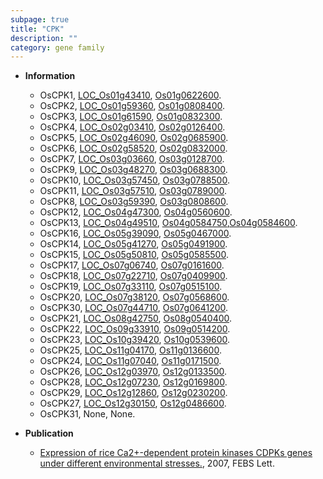 ```yaml
---
subpage: true
title: "CPK"
description: ""
category: gene family
---
```


* **Information**  
    + OsCPK1, [LOC_Os01g43410](http://rice.plantbiology.msu.edu/cgi-bin/ORF_infopage.cgi?orf=LOC_Os01g43410), [Os01g0622600](http://rapdb.dna.affrc.go.jp/viewer/gbrowse_details/irgsp1?name=Os01g0622600).
    + OsCPK2, [LOC_Os01g59360](http://rice.plantbiology.msu.edu/cgi-bin/ORF_infopage.cgi?orf=LOC_Os01g59360), [Os01g0808400](http://rapdb.dna.affrc.go.jp/viewer/gbrowse_details/irgsp1?name=Os01g0808400).
    + OsCPK3, [LOC_Os01g61590](http://rice.plantbiology.msu.edu/cgi-bin/ORF_infopage.cgi?orf=LOC_Os01g61590), [Os01g0832300](http://rapdb.dna.affrc.go.jp/viewer/gbrowse_details/irgsp1?name=Os01g0832300).
    + OsCPK4, [LOC_Os02g03410](http://rice.plantbiology.msu.edu/cgi-bin/ORF_infopage.cgi?orf=LOC_Os02g03410), [Os02g0126400](http://rapdb.dna.affrc.go.jp/viewer/gbrowse_details/irgsp1?name=Os02g0126400).
    + OsCPK5, [LOC_Os02g46090](http://rice.plantbiology.msu.edu/cgi-bin/ORF_infopage.cgi?orf=LOC_Os02g46090), [Os02g0685900](http://rapdb.dna.affrc.go.jp/viewer/gbrowse_details/irgsp1?name=Os02g0685900).
    + OsCPK6, [LOC_Os02g58520](http://rice.plantbiology.msu.edu/cgi-bin/ORF_infopage.cgi?orf=LOC_Os02g58520), [Os02g0832000](http://rapdb.dna.affrc.go.jp/viewer/gbrowse_details/irgsp1?name=Os02g0832000).
    + OsCPK7, [LOC_Os03g03660](http://rice.plantbiology.msu.edu/cgi-bin/ORF_infopage.cgi?orf=LOC_Os03g03660), [Os03g0128700](http://rapdb.dna.affrc.go.jp/viewer/gbrowse_details/irgsp1?name=Os03g0128700).
    + OsCPK9, [LOC_Os03g48270](http://rice.plantbiology.msu.edu/cgi-bin/ORF_infopage.cgi?orf=LOC_Os03g48270), [Os03g0688300](http://rapdb.dna.affrc.go.jp/viewer/gbrowse_details/irgsp1?name=Os03g0688300).
    + OsCPK10, [LOC_Os03g57450](http://rice.plantbiology.msu.edu/cgi-bin/ORF_infopage.cgi?orf=LOC_Os03g57450), [Os03g0788500](http://rapdb.dna.affrc.go.jp/viewer/gbrowse_details/irgsp1?name=Os03g0788500).
    + OsCPK11, [LOC_Os03g57510](http://rice.plantbiology.msu.edu/cgi-bin/ORF_infopage.cgi?orf=LOC_Os03g57510), [Os03g0789000](http://rapdb.dna.affrc.go.jp/viewer/gbrowse_details/irgsp1?name=Os03g0789000).
    + OsCPK8, [LOC_Os03g59390](http://rice.plantbiology.msu.edu/cgi-bin/ORF_infopage.cgi?orf=LOC_Os03g59390), [Os03g0808600](http://rapdb.dna.affrc.go.jp/viewer/gbrowse_details/irgsp1?name=Os03g0808600).
    + OsCPK12, [LOC_Os04g47300](http://rice.plantbiology.msu.edu/cgi-bin/ORF_infopage.cgi?orf=LOC_Os04g47300), [Os04g0560600](http://rapdb.dna.affrc.go.jp/viewer/gbrowse_details/irgsp1?name=Os04g0560600).
    + OsCPK13, [LOC_Os04g49510](http://rice.plantbiology.msu.edu/cgi-bin/ORF_infopage.cgi?orf=LOC_Os04g49510), [Os04g0584750](http://rapdb.dna.affrc.go.jp/viewer/gbrowse_details/irgsp1?name=Os04g0584750),[Os04g0584600](http://rapdb.dna.affrc.go.jp/viewer/gbrowse_details/irgsp1?name=Os04g0584600).
    + OsCPK16, [LOC_Os05g39090](http://rice.plantbiology.msu.edu/cgi-bin/ORF_infopage.cgi?orf=LOC_Os05g39090), [Os05g0467000](http://rapdb.dna.affrc.go.jp/viewer/gbrowse_details/irgsp1?name=Os05g0467000).
    + OsCPK14, [LOC_Os05g41270](http://rice.plantbiology.msu.edu/cgi-bin/ORF_infopage.cgi?orf=LOC_Os05g41270), [Os05g0491900](http://rapdb.dna.affrc.go.jp/viewer/gbrowse_details/irgsp1?name=Os05g0491900).
    + OsCPK15, [LOC_Os05g50810](http://rice.plantbiology.msu.edu/cgi-bin/ORF_infopage.cgi?orf=LOC_Os05g50810), [Os05g0585500](http://rapdb.dna.affrc.go.jp/viewer/gbrowse_details/irgsp1?name=Os05g0585500).
    + OsCPK17, [LOC_Os07g06740](http://rice.plantbiology.msu.edu/cgi-bin/ORF_infopage.cgi?orf=LOC_Os07g06740), [Os07g0161600](http://rapdb.dna.affrc.go.jp/viewer/gbrowse_details/irgsp1?name=Os07g0161600).
    + OsCPK18, [LOC_Os07g22710](http://rice.plantbiology.msu.edu/cgi-bin/ORF_infopage.cgi?orf=LOC_Os07g22710), [Os07g0409900](http://rapdb.dna.affrc.go.jp/viewer/gbrowse_details/irgsp1?name=Os07g0409900).
    + OsCPK19, [LOC_Os07g33110](http://rice.plantbiology.msu.edu/cgi-bin/ORF_infopage.cgi?orf=LOC_Os07g33110), [Os07g0515100](http://rapdb.dna.affrc.go.jp/viewer/gbrowse_details/irgsp1?name=Os07g0515100).
    + OsCPK20, [LOC_Os07g38120](http://rice.plantbiology.msu.edu/cgi-bin/ORF_infopage.cgi?orf=LOC_Os07g38120), [Os07g0568600](http://rapdb.dna.affrc.go.jp/viewer/gbrowse_details/irgsp1?name=Os07g0568600).
    + OsCPK30, [LOC_Os07g44710](http://rice.plantbiology.msu.edu/cgi-bin/ORF_infopage.cgi?orf=LOC_Os07g44710), [Os07g0641200](http://rapdb.dna.affrc.go.jp/viewer/gbrowse_details/irgsp1?name=Os07g0641200).
    + OsCPK21, [LOC_Os08g42750](http://rice.plantbiology.msu.edu/cgi-bin/ORF_infopage.cgi?orf=LOC_Os08g42750), [Os08g0540400](http://rapdb.dna.affrc.go.jp/viewer/gbrowse_details/irgsp1?name=Os08g0540400).
    + OsCPK22, [LOC_Os09g33910](http://rice.plantbiology.msu.edu/cgi-bin/ORF_infopage.cgi?orf=LOC_Os09g33910), [Os09g0514200](http://rapdb.dna.affrc.go.jp/viewer/gbrowse_details/irgsp1?name=Os09g0514200).
    + OsCPK23, [LOC_Os10g39420](http://rice.plantbiology.msu.edu/cgi-bin/ORF_infopage.cgi?orf=LOC_Os10g39420), [Os10g0539600](http://rapdb.dna.affrc.go.jp/viewer/gbrowse_details/irgsp1?name=Os10g0539600).
    + OsCPK25, [LOC_Os11g04170](http://rice.plantbiology.msu.edu/cgi-bin/ORF_infopage.cgi?orf=LOC_Os11g04170), [Os11g0136600](http://rapdb.dna.affrc.go.jp/viewer/gbrowse_details/irgsp1?name=Os11g0136600).
    + OsCPK24, [LOC_Os11g07040](http://rice.plantbiology.msu.edu/cgi-bin/ORF_infopage.cgi?orf=LOC_Os11g07040), [Os11g0171500](http://rapdb.dna.affrc.go.jp/viewer/gbrowse_details/irgsp1?name=Os11g0171500).
    + OsCPK26, [LOC_Os12g03970](http://rice.plantbiology.msu.edu/cgi-bin/ORF_infopage.cgi?orf=LOC_Os12g03970), [Os12g0133500](http://rapdb.dna.affrc.go.jp/viewer/gbrowse_details/irgsp1?name=Os12g0133500).
    + OsCPK28, [LOC_Os12g07230](http://rice.plantbiology.msu.edu/cgi-bin/ORF_infopage.cgi?orf=LOC_Os12g07230), [Os12g0169800](http://rapdb.dna.affrc.go.jp/viewer/gbrowse_details/irgsp1?name=Os12g0169800).
    + OsCPK29, [LOC_Os12g12860](http://rice.plantbiology.msu.edu/cgi-bin/ORF_infopage.cgi?orf=LOC_Os12g12860), [Os12g0230200](http://rapdb.dna.affrc.go.jp/viewer/gbrowse_details/irgsp1?name=Os12g0230200).
    + OsCPK27, [LOC_Os12g30150](http://rice.plantbiology.msu.edu/cgi-bin/ORF_infopage.cgi?orf=LOC_Os12g30150), [Os12g0486600](http://rapdb.dna.affrc.go.jp/viewer/gbrowse_details/irgsp1?name=Os12g0486600).
    + OsCPK31, None, None.

* **Publication**  
    + [Expression of rice Ca2+-dependent protein kinases CDPKs genes under different environmental stresses.](http://www.ncbi.nlm.nih.gov/pubmed?term=Expression+of+rice+Ca2+-dependent+protein+kinases+CDPKs+genes+under+different+environmental+stresses.%5BTitle%5D), 2007, FEBS Lett.


